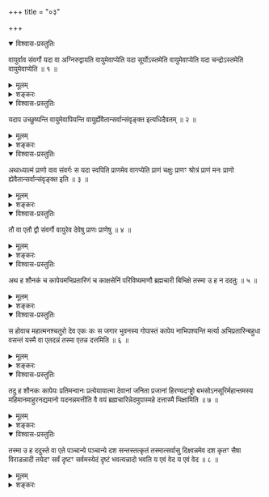 +++
title = "०३"

+++

<details open><summary>विश्वास-प्रस्तुतिः</summary>

वायुर्वाव संवर्गो यदा वा अग्निरुद्वायति वायुमेवाप्येति यदा
सूर्योऽस्तमेति वायुमेवाप्येति यदा
चन्द्रोऽस्तमेति वायुमेवाप्येति ॥ १ ॥
</details>

<details><summary>मूलम्</summary>

वायुर्वाव संवर्गो यदा वा अग्निरुद्वायति वायुमेवाप्येति यदा
सूर्योऽस्तमेति वायुमेवाप्येति यदा
चन्द्रोऽस्तमेति वायुमेवाप्येति ॥ १ ॥
</details>

<details><summary>शङ्करः</summary>

वायुर्वाव संवर्गः वायुर्बाह्यः, वावेत्यवधारणार्थः,
संवर्जनात्सङ्ग्रहणात्सङ्ग्रसनाद्वा
संवर्गः ; वक्ष्यमाणा अग्न्याद्या देवता आत्मभावमापादयतीत्यतः संवर्गः
संवर्जनाख्यो गुणो ध्येयो वायोः, कृतायान्तर्भावदृष्टान्तात् ।
कथं संवर्गत्वं वायोरिति, आह — यदा यस्मिन्काले वै अग्निः उद्वायति
उद्वासनं प्राप्नोति उपशाम्यति, तदा असौ अग्निः वायुमेव अप्येति
वायुस्वाभाव्यमपिगच्छति । तथा यदा सूर्योऽस्तमेति, वायुमेवाप्येति ।
यदा चन्द्रोऽस्तमेति वायुमेवाप्येति । ननु कथं सूर्याचन्द्रमसोः
स्वरूपावस्थितयोः वायौ अपिगमनम् ? नैष दोषः, अस्तमने
अदर्शनप्राप्तेः वायुनिमित्तत्वात् ; वायुना हि अस्तं नीयते
सूर्यः, चलनस्य वायुकार्यत्वात् । अथवा प्रलये
सूर्याचन्द्रमसोः स्वरूपभ्रंशे
तेजोरूपयोर्वायावेव अपिगमनं स्यात् ॥
</details>

<details open><summary>विश्वास-प्रस्तुतिः</summary>

यदाप उच्छुष्यन्ति वायुमेवापियन्ति वायुर्ह्येवैतान्सर्वान्संवृङ्क्त
इत्यधिदैवतम् ॥ २ ॥
</details>

<details><summary>मूलम्</summary>

यदाप उच्छुष्यन्ति वायुमेवापियन्ति वायुर्ह्येवैतान्सर्वान्संवृङ्क्त
इत्यधिदैवतम् ॥ २ ॥
</details>

<details><summary>शङ्करः</summary>

तथा यदा आपः उच्छुष्यन्ति उच्छोषमाप्नुवन्ति, तदा वायुमेव अपियन्ति ।
वायुर्हि यस्मादेव एतान् अग्न्याद्यान्महाबलान् संवृङ्क्ते,
अतो वायुः संवर्गगुण उपास्य इत्यर्थः । इत्यधिदैवतं देवतासु
संवर्गदर्शनमुक्तम् ॥
</details>

<details open><summary>विश्वास-प्रस्तुतिः</summary>

अथाध्यात्मं प्राणो वाव संवर्गः स यदा स्वपिति प्राणमेव वागप्येति प्राणं
चक्षुः प्राणꣳ श्रोत्रं प्राणं मनः प्राणो ह्येवैतान्सर्वान्संवृङ्क्त
इति ॥ ३ ॥
</details>

<details><summary>मूलम्</summary>

अथाध्यात्मं प्राणो वाव संवर्गः स यदा स्वपिति प्राणमेव वागप्येति प्राणं
चक्षुः प्राणꣳ श्रोत्रं प्राणं मनः प्राणो ह्येवैतान्सर्वान्संवृङ्क्त
इति ॥ ३ ॥
</details>

<details><summary>शङ्करः</summary>

अथ अनन्तरम् अध्यात्मम् आत्मनि संवर्गदर्शनमिदमुच्यते । प्राणः मुख्यः वाव
संवर्गः । स पुरुषः यदा यस्मिन्काले स्वपिति, तदा प्राणमेव वागप्येति —
वायुमिवाग्निः । प्राणं चक्षुः प्राणं श्रोत्रं प्राणं मनः प्राणो हि
यस्मादेवैतान्वागादीन् सर्वान्संवृङ्क्त इति ॥
</details>

<details open><summary>विश्वास-प्रस्तुतिः</summary>

तौ वा एतौ द्वौ संवर्गौ वायुरेव देवेषु प्राणः प्राणेषु ॥ ४ ॥
</details>

<details><summary>मूलम्</summary>

तौ वा एतौ द्वौ संवर्गौ वायुरेव देवेषु प्राणः प्राणेषु ॥ ४ ॥
</details>

<details><summary>शङ्करः</summary>

तौ वा एतौ द्वौ संवर्गौ संवर्जनगुणौ — वायुरेव देवेषु संवर्गः प्राणः
प्राणेषु वागादिषु मुख्यः ॥
</details>

<details open><summary>विश्वास-प्रस्तुतिः</summary>

अथ ह शौनकं च कापेयमभिप्रतारिणं च काक्षसेनिं परिविष्यमाणौ ब्रह्मचारी
बिभिक्षे तस्मा उ ह न ददतुः ॥ ५ ॥
</details>

<details><summary>मूलम्</summary>

अथ ह शौनकं च कापेयमभिप्रतारिणं च काक्षसेनिं परिविष्यमाणौ ब्रह्मचारी
बिभिक्षे तस्मा उ ह न ददतुः ॥ ५ ॥
</details>

<details><summary>शङ्करः</summary>

अथ एतयोः स्तुत्यर्थम् इयमाख्यायिका आरभ्यते । हेत्यैतिह्यार्थः । शौनकं च
शुनकस्यापत्यं शौनकं कापेयं कपिगोत्रमभिप्रतारिणं च नामतः
कक्षसेनस्यापत्यं काक्षसेनिं भोजनायोपविष्टौ
परिविष्यमाणौ सूपकारैः ब्रह्मचारी ब्रह्मविच्छौण्डो बिभिक्षे भिक्षितवान् ।
ब्रह्मचारिणो ब्रह्मविन्मानितां बुद्ध्वा तं जिज्ञासमानौ तस्मै उ भिक्षां न
ददतुः न दत्तवन्तौ ह किमयं वक्ष्यतीति ॥
</details>

<details open><summary>विश्वास-प्रस्तुतिः</summary>

स होवाच महात्मनश्चतुरो देव एकः कः स जगार भुवनस्य गोपास्तं कापेय
नाभिपश्यन्ति मर्त्या अभिप्रतारिन्बहुधा वसन्तं यस्मै वा
एतदन्नं तस्मा एतन्न दत्तमिति ॥ ६ ॥
</details>

<details><summary>मूलम्</summary>

स होवाच महात्मनश्चतुरो देव एकः कः स जगार भुवनस्य गोपास्तं कापेय
नाभिपश्यन्ति मर्त्या अभिप्रतारिन्बहुधा वसन्तं यस्मै वा
एतदन्नं तस्मा एतन्न दत्तमिति ॥ ६ ॥
</details>

<details><summary>शङ्करः</summary>

स ह उवाच ब्रह्मचारी महात्मनश्चतुर इति द्वितीयाबहुवचनम् । देव एकः
अग्न्यादीन्वायुर्वागादीन्प्राणः । कः सः प्रजापतिः जगार
ग्रसितवान् । कः स जागरेति प्रश्नमेके । भुवनस्य भवन्त्यस्मिन्भूतानीति
भुवनं भूरादिः सर्वो लोकः तस्य गोपाः गोपायिता रक्षिता गोप्तेत्यर्थः । तं
कं प्रजापतिं हे कापेय नाभिपश्यन्ति न जानन्ति मर्त्याः
मरणधर्माणोऽविवेकिनो वा हे अभिप्रतारिन्
बहुधा अध्यात्माधिदैवताधिभूतप्रकारैः वसन्तम् । यस्मै वै एतत् अहन्यहनि
अन्नम् अदनायाह्रियते संस्क्रियते च, तस्मै प्रजापतये एतदन्नं न
दत्तमिति ॥
</details>

<details open><summary>विश्वास-प्रस्तुतिः</summary>

तदु ह शौनकः कापेयः प्रतिमन्वानः प्रत्येयायात्मा देवानां जनिता प्रजानां
हिरण्यदꣳष्ट्रो बभसोऽनसूरिर्महान्तमस्य महिमानमाहुरनद्यमानो
यदनन्नमत्तीति वै वयं ब्रह्मचारिन्नेदमुपास्महे
दत्तास्मै भिक्षामिति ॥ ७ ॥
</details>

<details><summary>मूलम्</summary>

तदु ह शौनकः कापेयः प्रतिमन्वानः प्रत्येयायात्मा देवानां जनिता प्रजानां
हिरण्यदꣳष्ट्रो बभसोऽनसूरिर्महान्तमस्य महिमानमाहुरनद्यमानो
यदनन्नमत्तीति वै वयं ब्रह्मचारिन्नेदमुपास्महे
दत्तास्मै भिक्षामिति ॥ ७ ॥
</details>

<details><summary>शङ्करः</summary>

तदु ह ब्रह्मचारिणो वचनं शौनकः कापेयः प्रतिमन्वानः मनसा आलोचयन्
ब्रह्मचारिणं प्रत्येयाय आजगाम । गत्वा च आह यं
त्वमवोचः नाभिपश्यन्ति मर्त्या इति, तं वयं पश्यामः । कथम् ?
आत्मा सर्वस्य स्थावरजङ्गमस्य । किञ्च देवानामग्न्यादीनाम् आत्मनि संहृत्य
ग्रसित्वा पुनर्जनयिता उत्पादयिता वायुरूपेणाधिदैवतमग्न्यादीनाम् ।
अध्यात्मं च प्राणरूपेण वागादीनां प्रजानां च जनिता । अथवा
आत्मा देवानामग्निवागादीनां जनिता प्रजानां स्थावरजङ्गमानाम् ।
हिरण्यदंष्ट्रः अमृतदंष्ट्रः अभग्नदंष्ट्र इति यावत् । बभसो
भक्षणशीलः । अनसूरिः सूरिर्मेधावी न
सूरिरसूरिस्तत्प्रतिषेधोऽनसूरिः
सूरिरेवेत्यर्थः । महान्तमतिप्रमाणमप्रमेयमस्य प्रजापतेर्महिमानं विभूतिम्
आहुर्ब्रह्मविदः । यस्मात्स्वयमन्यैरनद्यमानः अभक्ष्यमाणः यदनन्नम्
अग्निवागादिदेवतारूपम् अत्ति भक्षयतीति । वा इति निरर्थकः ।
वयं हे ब्रह्मचारिन् , आ इदम् एवं यथोक्तलक्षणं ब्रह्म वयमा
उपास्महे । वयमिति व्यवहितेन सम्बन्धः । अन्ये न
वयमिदमुपास्महे, किं तर्हि ? परमेव ब्रह्म उपास्महे इति
वर्णयन्ति । दत्तास्मै भिक्षामित्यवोचद्भृत्यान् ॥
</details>

<details open><summary>विश्वास-प्रस्तुतिः</summary>

तस्मा उ ह ददुस्ते वा एते पञ्चान्ये पञ्चान्ये दश सन्तस्तत्कृतं
तस्मात्सर्वासु दिक्ष्वन्नमेव दश कृतꣳ सैषा
विराडन्नादी तयेदꣳ सर्वं दृष्टꣳ सर्वमस्येदं दृष्टं
भवत्यन्नादो भवति य एवं वेद य एवं वेद ॥ ८ ॥
</details>

<details><summary>मूलम्</summary>

तस्मा उ ह ददुस्ते वा एते पञ्चान्ये पञ्चान्ये दश सन्तस्तत्कृतं
तस्मात्सर्वासु दिक्ष्वन्नमेव दश कृतꣳ सैषा
विराडन्नादी तयेदꣳ सर्वं दृष्टꣳ सर्वमस्येदं दृष्टं
भवत्यन्नादो भवति य एवं वेद य एवं वेद ॥ ८ ॥
</details>

<details><summary>शङ्करः</summary>

तस्मा उ ह ददुः ते हि भिक्षाम् । ते वै ये ग्रस्यन्ते अग्न्यादयः यश्च
तेषां ग्रसिता वायुः पञ्चान्ये वागादिभ्यः, तथा अन्ये तेभ्यः
पञ्चाध्यात्मं वागादयः प्राणश्च, ते सर्वे दश भवन्ति सङ्ख्यया, दश
सन्तः तत्कृतं भवति ते, चतुरङ्क एकायः एवं चत्वारस्त्र्यङ्कायः एवं
त्रयोऽपरे द्व्यङ्कायः एवं द्वावन्यावेकाङ्कायः एवमेकोऽन्यः
इत्येवं दश सन्तः तत्कृतं भवति । यत एवम् , तस्मात् सर्वासु दिक्षु
दशस्वप्यग्न्याद्या वागाद्याश्च दशसङ्ख्यासामान्यादन्नमेव, ‘दशाक्षरा
विराट्’ ‘विराडन्नम्’ इति हि श्रुतिः । अतोऽन्नमेव, दशसङ्ख्यत्वात् ।
तत एव दश कृतं कृतेऽन्तर्भावात् चतुरङ्कायत्वेनेत्यवोचाम । सैषा विराट्
दशसङ्ख्या सती अन्नं च अन्नादी अन्नादिनी च कृतत्वेन । कृते हि दशसङ्ख्या
अन्तर्भूता, अतोऽन्नमन्नादिनी च सा । तथा विद्वान्दशदेवतात्मभूतः सन्
विराट्त्वेन दशसङ्ख्यया अन्नं कृतसङ्ख्यया अन्नादी च । तया
अन्नान्नादिन्या इदं सर्वं जगत् दशदिक्संस्थं
दृष्टं कृतसङ्ख्याभूतया उपलब्धम् । एवंविदः अस्य सर्वं
कृतसङ्ख्याभूतस्य दशदिक्सम्बद्धं दृष्टम् उपलब्धं
भवति । किञ्च अन्नादश्च भवति, य एवं वेद यथोक्तदर्शी ।
द्विरभ्यासः उपासनसमाप्त्यर्थः ॥

इति तृतीयखण्डभाष्यम् ॥
</details>

